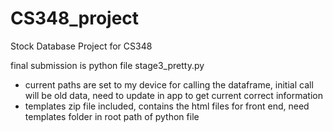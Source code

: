 # CS348_project
Stock Database Project for CS348


final submission is python file stage3_pretty.py 
- current paths are set to my device for calling the dataframe, initial call will be old data, need to update in app to get current correct information
- templates zip file included, contains the html files for front end, need templates folder in root path of python file
